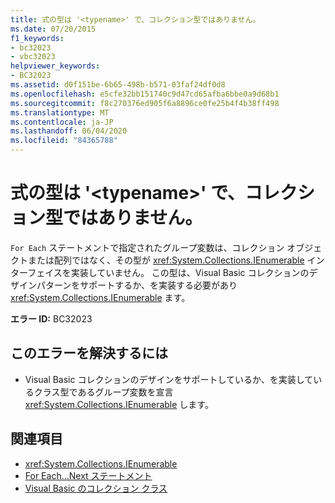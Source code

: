 ```yaml
---
title: 式の型は '<typename>' で、コレクション型ではありません。
ms.date: 07/20/2015
f1_keywords:
- bc32023
- vbc32023
helpviewer_keywords:
- BC32023
ms.assetid: d0f151be-6b65-498b-b571-03faf24df0d8
ms.openlocfilehash: e5cfe32bb151740c9d47cd65afba6bbe0a9d68b1
ms.sourcegitcommit: f8c270376ed905f6a8896ce0fe25b4f4b38ff498
ms.translationtype: MT
ms.contentlocale: ja-JP
ms.lasthandoff: 06/04/2020
ms.locfileid: "84365788"
---
```

# <a name="expression-is-of-type-typename-which-is-not-a-collection-type"></a>式の型は '\<typename>' で、コレクション型ではありません。
`For Each` ステートメントで指定されたグループ変数は、コレクション オブジェクトまたは配列ではなく、その型が <xref:System.Collections.IEnumerable> インターフェイスを実装していません。 この型は、Visual Basic コレクションのデザインパターンをサポートするか、を実装する必要があり <xref:System.Collections.IEnumerable> ます。  
  
 **エラー ID:** BC32023  
  
## <a name="to-correct-this-error"></a>このエラーを解決するには  
  
- Visual Basic コレクションのデザインをサポートしているか、を実装しているクラス型であるグループ変数を宣言 <xref:System.Collections.IEnumerable> します。  
  
## <a name="see-also"></a>関連項目

- <xref:System.Collections.IEnumerable>
- [For Each...Next ステートメント](../language-reference/statements/for-each-next-statement.md)
- [Visual Basic のコレクション クラス](../programming-guide/concepts/collections.md#visual-basic-collection-class)
